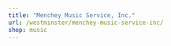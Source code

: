```yaml
---
title: "Menchey Music Service, Inc."
url: /westminster/menchey-music-service-inc/
shop: music
---
```


